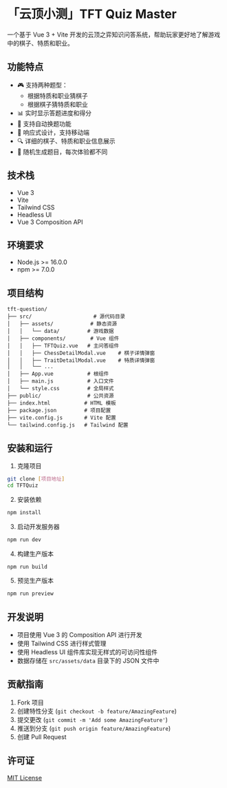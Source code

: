 # 「云顶小测」TFT Quiz Master

一个基于 Vue 3 + Vite 开发的云顶之弈知识问答系统，帮助玩家更好地了解游戏中的棋子、特质和职业。

## 功能特点

- 🎮 支持两种题型：
  - 根据特质和职业猜棋子
  - 根据棋子猜特质和职业
- 📊 实时显示答题进度和得分
- 🔄 支持自动换题功能
- 📱 响应式设计，支持移动端
- 🔍 详细的棋子、特质和职业信息展示
- 🎯 随机生成题目，每次体验都不同

## 技术栈

- Vue 3
- Vite
- Tailwind CSS
- Headless UI
- Vue 3 Composition API

## 环境要求

- Node.js >= 16.0.0
- npm >= 7.0.0

## 项目结构

```
tft-question/
├── src/                    # 源代码目录
│   ├── assets/            # 静态资源
│   │   └── data/         # 游戏数据
│   ├── components/        # Vue 组件
│   │   ├── TFTQuiz.vue   # 主问答组件
│   │   ├── ChessDetailModal.vue    # 棋子详情弹窗
│   │   ├── TraitDetailModal.vue    # 特质详情弹窗
│   │   └── ...
│   ├── App.vue           # 根组件
│   ├── main.js           # 入口文件
│   └── style.css         # 全局样式
├── public/               # 公共资源
├── index.html           # HTML 模板
├── package.json         # 项目配置
├── vite.config.js       # Vite 配置
└── tailwind.config.js   # Tailwind 配置
```

## 安装和运行

1. 克隆项目
```bash
git clone [项目地址]
cd TFTQuiz
```

2. 安装依赖
```bash
npm install
```

3. 启动开发服务器
```bash
npm run dev
```

4. 构建生产版本
```bash
npm run build
```

5. 预览生产版本
```bash
npm run preview
```

## 开发说明

- 项目使用 Vue 3 的 Composition API 进行开发
- 使用 Tailwind CSS 进行样式管理
- 使用 Headless UI 组件库实现无样式的可访问性组件
- 数据存储在 `src/assets/data` 目录下的 JSON 文件中

## 贡献指南

1. Fork 项目
2. 创建特性分支 (`git checkout -b feature/AmazingFeature`)
3. 提交更改 (`git commit -m 'Add some AmazingFeature'`)
4. 推送到分支 (`git push origin feature/AmazingFeature`)
5. 创建 Pull Request

## 许可证

[MIT License](LICENSE)
